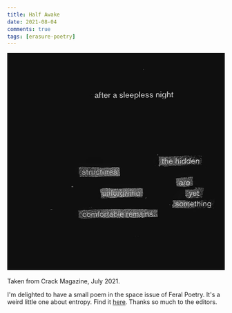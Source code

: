 ```yaml
---
title: Half Awake
date: 2021-08-04
comments: true
tags: [erasure-poetry]
---
```

<img src="/assets/images/articles/2021/halfawake.jpeg" alt="erasure poem: after a sleepless night/the hidden structures are unforgiving/ yet something comfortable remains" title="The magazine fought me on their choice of background" class="responsive"><br>

Taken from Crack Magazine, July 2021.

I'm delighted to have a small poem in the space issue of Feral Poetry. It's a weird little one about entropy. Find it [here](https://feralpoetry.net/the-universe-yearns-to-be-silent-and-still-by-david-ralph-lewis). Thanks so much to the editors.

